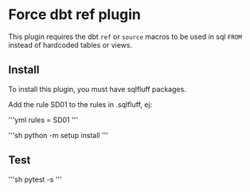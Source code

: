 # Force dbt ref plugin

This plugin requires the dbt `ref` or `source` macros to be used in sql `FROM` instead of hardcoded tables or views.

## Install

To install this plugin, you must have sqlfluff packages.

Add the rule SD01 to the rules in .sqlfluff, ej:

'''yml
rules = SD01
'''

'''sh
python -m setup install
'''

## Test

'''sh
pytest -s
'''
